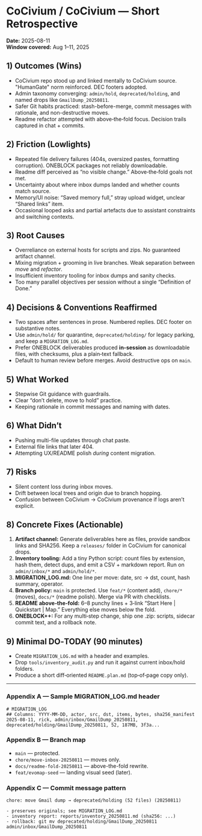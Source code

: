 # CoCivium / CoCivium — Short Retrospective
**Date:** 2025-08-11  
**Window covered:** Aug 1–11, 2025

## 1) Outcomes (Wins)
- CoCivium repo stood up and linked mentally to CoCivium source.  "HumanGate" norm reinforced.  DEC footers adopted.  
- Admin taxonomy converging: `admin/hold`, `deprecated/holding`, and named drops like `GmailDump_20250811`.  
- Safer Git habits practiced: stash-before-merge, commit messages with rationale, and non-destructive moves.  
- Readme refactor attempted with above‑the‑fold focus.  Decision trails captured in chat + commits.  

## 2) Friction (Lowlights)
- Repeated file delivery failures (404s, oversized pastes, formatting corruption).  ONEBLOCK packages not reliably downloadable.  
- Readme diff perceived as “no visible change.”  Above‑the‑fold goals not met.  
- Uncertainty about where inbox dumps landed and whether counts match source.  
- Memory/UI noise: “Saved memory full,” stray upload widget, unclear “Shared links” item.  
- Occasional looped asks and partial artefacts due to assistant constraints and switching contexts.  

## 3) Root Causes
- Overreliance on external hosts for scripts and zips.  No guaranteed artifact channel.  
- Mixing migration + grooming in live branches.  Weak separation between *move* and *refactor*.  
- Insufficient inventory tooling for inbox dumps and sanity checks.  
- Too many parallel objectives per session without a single “Definition of Done.”  

## 4) Decisions & Conventions Reaffirmed
- Two spaces after sentences in prose.  Numbered replies.  DEC footer on substantive notes.  
- Use `admin/hold/` for quarantine, `deprecated/holding/` for legacy parking, and keep a `MIGRATION_LOG.md`.  
- Prefer ONEBLOCK deliverables produced **in-session** as downloadable files, with checksums, plus a plain‑text fallback.  
- Default to human review before merges.  Avoid destructive ops on `main`.  

## 5) What Worked
- Stepwise Git guidance with guardrails.  
- Clear “don’t delete, move to hold” practice.  
- Keeping rationale in commit messages and naming with dates.  

## 6) What Didn’t
- Pushing multi-file updates through chat paste.  
- External file links that later 404.  
- Attempting UX/README polish *during* content migration.  

## 7) Risks
- Silent content loss during inbox moves.  
- Drift between local trees and origin due to branch hopping.  
- Confusion between CoCivium → CoCivium provenance if logs aren’t explicit.  

## 8) Concrete Fixes (Actionable)
1. **Artifact channel:** Generate deliverables here as files, provide sandbox links and SHA256.  Keep a `releases/` folder in CoCivium for canonical drops.  
2. **Inventory tooling:** Add a tiny Python script: count files by extension, hash them, detect dups, and emit a CSV + markdown report.  Run on `admin/inbox/*` and `admin/hold/*`.  
3. **MIGRATION_LOG.md:** One line per move: date, src → dst, count, hash summary, operator.  
4. **Branch policy:** `main` is protected.  Use `feat/*` (content add), `chore/*` (moves), `docs/*` (readme polish).  Merge via PR with checklists.  
5. **README above‑the‑fold:** 6–8 punchy lines + 3‑link “Start Here | Quickstart | Map.”  Everything else moves below the fold.  
6. **ONEBLOCK++:** For any multi‑step change, ship one .zip: scripts, sidecar commit text, and a rollback note.  

## 9) Minimal DO‑TODAY (90 minutes)
- Create `MIGRATION_LOG.md` with a header and examples.  
- Drop `tools/inventory_audit.py` and run it against current inbox/hold folders.  
- Produce a short diff‑oriented `README.plan.md` (top‑of‑page copy only).  

---

### Appendix A — Sample MIGRATION_LOG.md header
```
# MIGRATION_LOG
## Columns: YYYY-MM-DD, actor, src, dst, items, bytes, sha256_manifest
2025-08-11, rick, admin/inbox/GmailDump_20250811, deprecated/holding/GmailDump_20250811, 52, 187MB, 3f3a...
```

### Appendix B — Branch map
- `main` — protected.  
- `chore/move-inbox-20250811` — moves only.  
- `docs/readme-fold-20250811` — above-the-fold rewrite.  
- `feat/evomap-seed` — landing visual seed (later).  

### Appendix C — Commit message pattern
```
chore: move Gmail dump → deprecated/holding (52 files) (20250811)

- preserves originals; see MIGRATION_LOG.md
- inventory report: reports/inventory_20250811.md (sha256: ...)
- rollback: git mv deprecated/holding/GmailDump_20250811 admin/inbox/GmailDump_20250811
```



